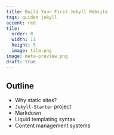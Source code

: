 ```yaml
---
title: Build Your First Jekyll Website
tags: guides jekyll
accent: red
tile:
  order: 8
  width: 11
  height: 5
  image: tile.png
image: meta-preview.png
draft: true
---
```


## Outline

- Why static sites?
- `Jekyll-Starter` project
- Markdown
- Liquid templating syntax
- Content management systems
